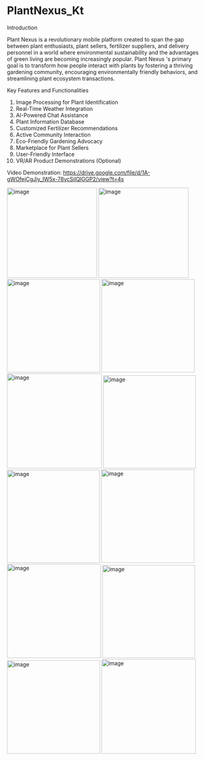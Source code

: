# PlantNexus_Kt
Introduction 

Plant Nexus is a revolutionary mobile platform created to span the gap between plant enthusiasts, plant sellers, fertilizer suppliers, and delivery personnel in a world where environmental sustainability and the advantages of green living are becoming increasingly popular. Plant Nexus 's primary goal is to transform how people interact with plants by fostering a thriving gardening community, encouraging environmentally friendly behaviors, and streamlining plant ecosystem transactions.

Key Features and Functionalities

1.	Image Processing for Plant Identification 
2.	Real-Time Weather Integration 
3.	AI-Powered Chat Assistance 
4.	Plant Information Database
5.	Customized Fertilizer Recommendations
6.	Active Community Interaction
7.	Eco-Friendly Gardening Advocacy
8.	Marketplace for Plant Sellers
9.	User-Friendly Interface
10.	VR/AR Product Demonstrations (Optional)

Video Demonstration: 
https://drive.google.com/file/d/1A-gWOfejCgJiy_IW5x-78vcSiIQlGGP2/view?t=4s 

<img width="236" alt="image" src="https://github.com/IT21334542/PlantNexus_Kt/assets/99646475/bb4cdd0c-c25e-4dce-a9b5-ff2a01234902">
<img width="236" alt="image" src="https://github.com/IT21334542/PlantNexus_Kt/assets/99646475/643ac28d-0ef4-4900-84ee-fd62af4122e8">
<img width="244" alt="image" src="https://github.com/IT21334542/PlantNexus_Kt/assets/99646475/b5aea997-2920-4c82-9430-306955070af6">
<img width="244" alt="image" src="https://github.com/IT21334542/PlantNexus_Kt/assets/99646475/373a403d-3a1e-40c9-ba0d-e1a524f6afb5">
<img width="248" alt="image" src="https://github.com/IT21334542/PlantNexus_Kt/assets/99646475/d352f829-be78-4ed2-8956-a21c57f3955d">
<img width="243" alt="image" src="https://github.com/IT21334542/PlantNexus_Kt/assets/99646475/dbd74ef1-d670-4e17-ac07-f623272ee281">
<img width="243" alt="image" src="https://github.com/IT21334542/PlantNexus_Kt/assets/99646475/86fa3252-0685-451c-90ba-9335c29ad3b2">
<img width="244" alt="image" src="https://github.com/IT21334542/PlantNexus_Kt/assets/99646475/1e3fbb6c-daab-452d-af7d-56dad4384b56">
<img width="246" alt="image" src="https://github.com/IT21334542/PlantNexus_Kt/assets/99646475/d3ad4f0a-1714-411c-89e6-0687121400dd">
<img width="243" alt="image" src="https://github.com/IT21334542/PlantNexus_Kt/assets/99646475/28587ed0-a202-465e-987d-bfa6b2318c22">
<img width="244" alt="image" src="https://github.com/IT21334542/PlantNexus_Kt/assets/99646475/1746a344-168d-4ddf-bd60-8c25df9c8f81">
<img width="247" alt="image" src="https://github.com/IT21334542/PlantNexus_Kt/assets/99646475/c2ccbb83-e189-4ff4-89fa-4d3e650899b9">




 

 

 

 

  

 

 
 

 

 

 
 
 



























